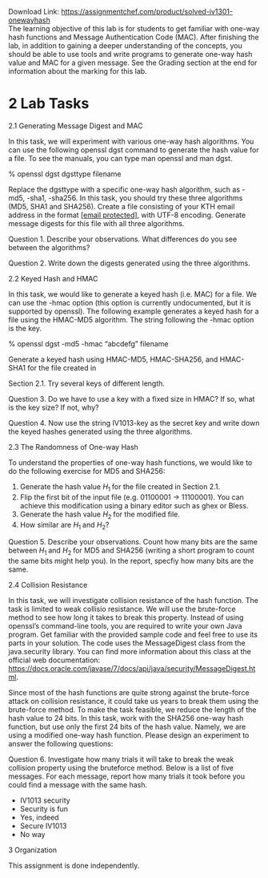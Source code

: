 Download Link: https://assignmentchef.com/product/solved-iv1301-onewayhash
<br>
The learning objective of this lab is for students to get familiar with one-way hash functions and Message Authentication Code (MAC). After finishing the lab, in addition to gaining a deeper understanding of the concepts, you should be able to use tools and write programs to generate one-way hash value and MAC for a given message. See the Grading section at the end for information about the marking for this lab.

<h1>2    Lab Tasks</h1>

2.1      Generating Message Digest and MAC

In this task, we will experiment with various one-way hash algorithms. You can use the following openssl dgst command to generate the hash value for a file. To see the manuals, you can type man openssl and man dgst.

% openssl dgst dgsttype filename

Replace the dgsttype with a specific one-way hash algorithm, such as -md5, -sha1, -sha256. In this task, you should try these three algorithms (MD5, SHA1 and SHA256). Create a file consisting of your KTH email address in the format <a href="/cdn-cgi/l/email-protection" class="__cf_email__" data-cfemail="70050315021e111d15301b04185e0315">[email protected]</a>, with UTF-8 encoding. Generate message digests for this file with all three algorithms.

Question 1. Describe your observations. What differences do you see between the algorithms?

Question 2. Write down the digests generated using the three algorithms.

2.2     Keyed Hash and HMAC

In this task, we would like to generate a keyed hash (i.e. MAC) for a file. We can use the -hmac option (this option is currently undocumented, but it is supported by openssl). The following example generates a keyed hash for a file using the HMAC-MD5 algorithm. The string following the -hmac option is the key.

% openssl dgst -md5 -hmac “abcdefg” filename

Generate a keyed hash using HMAC-MD5, HMAC-SHA256, and HMAC-SHA1 for the file created in

Section 2.1. Try several keys of different length.

Question 3. Do we have to use a key with a fixed size in HMAC? If so, what is the key size? If not, why?

Question 4. Now use the string IV1013-key as the secret key and write down the keyed hashes generated using the three algorithms.

2.3      The Randomness of One-way Hash

To understand the properties of one-way hash functions, we would like to do the following exercise for MD5 and SHA256:

<ol>

 <li>Generate the hash value <em>H</em><sub>1 </sub>for the file created in Section 2.1.</li>

 <li>Flip the first bit of the input file (e.g. 01100001 → 11100001). You can achieve this modification using a binary editor such as ghex or Bless.</li>

 <li>Generate the hash value <em>H</em><sub>2 </sub>for the modified file.</li>

 <li>How similar are <em>H</em><sub>1 </sub>and <em>H</em><sub>2</sub>?</li>

</ol>

Question 5. Describe your observations. Count how many bits are the same between <em>H</em><sub>1 </sub>and <em>H</em><sub>2 </sub>for MD5 and SHA256 (writing a short program to count the same bits might help you). In the report, specfiy how many bits are the same.

2.4     Collision Resistance

In this task, we will investigate collision resistance of the hash function. The task is limited to weak collisio resistance. We will use the brute-force method to see how long it takes to break this property. Instead of using openssl’s command-line tools, you are required to write your own Java program. Get familiar with the provided sample code and feel free to use its parts in your solution. The code uses the MessageDigest class from the java.security library. You can find more information about this class at the official web documentation: https://docs.oracle.com/javase/7/docs/api/java/security/MessageDigest.html.

Since most of the hash functions are quite strong against the brute-force attack on collision resistance, it could take us years to break them using the brute-force method. To make the task feasible, we reduce the length of the hash value to 24 bits. In this task, work with the SHA256 one-way hash function, but use only the first 24 bits of the hash value. Namely, we are using a modified one-way hash function. Please design an experiment to answer the following questions:

Question 6. Investigate how many trials it will take to break the weak collision property using the bruteforce method. Below is a list of five messages. For each message, report how many trials it took before you could find a message with the same hash.

<ul>

 <li>IV1013 security</li>

 <li>Security is fun</li>

 <li>Yes, indeed</li>

 <li>Secure IV1013</li>

 <li>No way</li>

</ul>

3     Organization

This assignment is done independently.